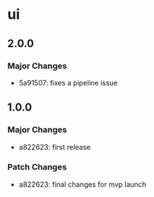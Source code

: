 # ui

## 2.0.0

### Major Changes

- 5a91507: fixes a pipeline issue

## 1.0.0

### Major Changes

- a822623: first release

### Patch Changes

- a822623: final changes for mvp launch
